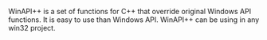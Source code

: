 WinAPI++ is a set of functions for C++ that override original Windows API functions. It is easy to use than Windows API. WinAPI++ can be using in any win32 project.